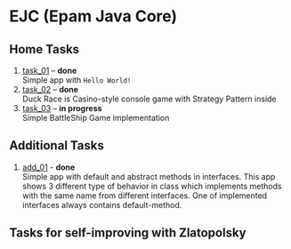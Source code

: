 # EJC (Epam Java Core)

## Home Tasks
1. [task_01](https://github.com/Venreaver/EJC/tree/master/src/main/java/task_01) – **done**  
   Simple app with `Hello World!`
2. [task_02](https://github.com/Venreaver/EJC/tree/master/src/main/java/task_02) – **done**  
   Duck Race is Casino-style console game with Strategy Pattern inside
3. [task_03](https://github.com/Venreaver/ejc_13/tree/master/src/main/java/task_03) – **in progress**  
   Simple BattleShip Game implementation

## Additional Tasks
1. [add_01](https://github.com/Venreaver/EJC/tree/master/src/main/java/add_01) - **done**  
   Simple app with default and abstract methods in interfaces.
   This app shows 3 different type of behavior in class which implements methods with the same name from different interfaces.
   One of implemented interfaces always contains default-method.

## Tasks for self-improving with Zlatopolsky
